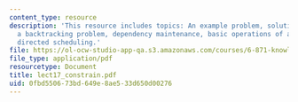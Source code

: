 ```yaml
---
content_type: resource
description: 'This resource includes topics: An example problem, solution strategy,
  a backtracking problem, dependency maintenance, basic operations of a TMS, and constraint
  directed scheduling.'
file: https://ol-ocw-studio-app-qa.s3.amazonaws.com/courses/6-871-knowledge-based-applications-systems-spring-2005/0fbd550673bd649e8ae533d650d00276_lect17_constrain.pdf
file_type: application/pdf
resourcetype: Document
title: lect17_constrain.pdf
uid: 0fbd5506-73bd-649e-8ae5-33d650d00276
---
```

